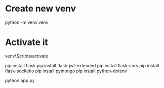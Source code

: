 # Create new venv
python -m venv venv

# Activate it
venv\Scripts\activate


pip install flask
pip install flask-jwt-extended
pip install flask-cors
pip install flask-socketio
pip install pymongo
pip install python-dotenv


python app.py
